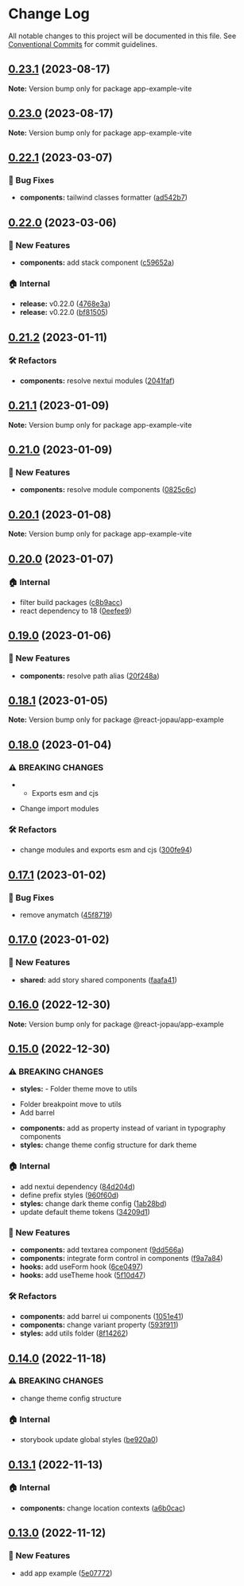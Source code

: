 # Change Log

All notable changes to this project will be documented in this file.
See [Conventional Commits](https://conventionalcommits.org) for commit guidelines.

## [0.23.1](https://github.com/joel3112/react-jopau/compare/v0.23.0...v0.23.1) (2023-08-17)

**Note:** Version bump only for package app-example-vite

## [0.23.0](https://github.com/joel3112/react-jopau/compare/v0.22.1...v0.23.0) (2023-08-17)

**Note:** Version bump only for package app-example-vite

## [0.22.1](https://github.com/joel3112/react-jopau/compare/v0.22.0...v0.22.1) (2023-03-07)

### 🐛 Bug Fixes

- **components:** tailwind classes formatter ([ad542b7](https://github.com/joel3112/react-jopau/commit/ad542b73b0e46771e888e2a311d594788d215d71))

## [0.22.0](https://github.com/joel3112/react-jopau/compare/v0.21.2...v0.22.0) (2023-03-06)

### 🚀 New Features

- **components:** add stack component ([c59652a](https://github.com/joel3112/react-jopau/commit/c59652a4c01109709665ad754e2aa4d8fa4ab754))

### 🏠 Internal

- **release:** v0.22.0 ([4768e3a](https://github.com/joel3112/react-jopau/commit/4768e3a84c692b23696576a5971795615c453a18))
- **release:** v0.22.0 ([bf81505](https://github.com/joel3112/react-jopau/commit/bf8150503ac361ba81fab84b99764bde6dc37c94))

## [0.21.2](https://github.com/joel3112/react-jopau/compare/v0.21.1...v0.21.2) (2023-01-11)

### 🛠 Refactors

- **components:** resolve nextui modules ([2041faf](https://github.com/joel3112/react-jopau/commit/2041faf17d0a1a95df937dce45d1da620bcfec7f))

## [0.21.1](https://github.com/joel3112/react-jopau/compare/v0.21.0...v0.21.1) (2023-01-09)

**Note:** Version bump only for package app-example-vite

## [0.21.0](https://github.com/joel3112/react-jopau/compare/v0.20.1...v0.21.0) (2023-01-09)

### 🚀 New Features

- **components:** resolve module components ([0825c6c](https://github.com/joel3112/react-jopau/commit/0825c6ce2c0f0c140839176c4bd6d9d1ea99937f))

## [0.20.1](https://github.com/joel3112/react-jopau/compare/v0.20.0...v0.20.1) (2023-01-08)

**Note:** Version bump only for package app-example-vite

## [0.20.0](https://github.com/joel3112/react-jopau/compare/v0.19.0...v0.20.0) (2023-01-07)

### 🏠 Internal

- filter build packages ([c8b9acc](https://github.com/joel3112/react-jopau/commit/c8b9accd26fa2f4e5533c380c2b599fd3392b759))
- react dependency to 18 ([0eefee9](https://github.com/joel3112/react-jopau/commit/0eefee9e09fe344e92246687a26d5b553e31f996))

## [0.19.0](https://github.com/joel3112/react-jopau/compare/v0.18.1...v0.19.0) (2023-01-06)

### 🚀 New Features

- **components:** resolve path alias ([20f248a](https://github.com/joel3112/react-jopau/commit/20f248ac040b6727f328e14573ead0247317d781))

## [0.18.1](https://github.com/joel3112/react-jopau/compare/v0.18.0...v0.18.1) (2023-01-05)

**Note:** Version bump only for package @react-jopau/app-example

## [0.18.0](https://github.com/joel3112/react-jopau/compare/v0.17.1...v0.18.0) (2023-01-04)

### ⚠ BREAKING CHANGES

- - Exports esm and cjs

* Change import modules

### 🛠 Refactors

- change modules and exports esm and cjs ([300fe94](https://github.com/joel3112/react-jopau/commit/300fe94c14871f66615f3473d4abbb084aff80ec))

## [0.17.1](https://github.com/joel3112/react-jopau/compare/v0.17.0...v0.17.1) (2023-01-02)

### 🐛 Bug Fixes

- remove anymatch ([45f8719](https://github.com/joel3112/react-jopau/commit/45f8719b690649e206258ce89ef900a4c342a2f8))

## [0.17.0](https://github.com/joel3112/react-jopau/compare/v0.16.0...v0.17.0) (2023-01-02)

### 🚀 New Features

- **shared:** add story shared components ([faafa41](https://github.com/joel3112/react-jopau/commit/faafa41a9e40b0ce327ae470cce90b98178543a5))

## [0.16.0](https://github.com/joel3112/react-jopau/compare/v0.15.0...v0.16.0) (2022-12-30)

**Note:** Version bump only for package @react-jopau/app-example

## [0.15.0](https://github.com/joel3112/react-jopau/compare/v0.14.0...v0.15.0) (2022-12-30)

### ⚠ BREAKING CHANGES

- **styles:** - Folder theme move to utils

* Folder breakpoint move to utils
* Add barrel

- **components:** add as property instead of variant in typography components
- **styles:** change theme config structure for dark theme

### 🏠 Internal

- add nextui dependency ([84d204d](https://github.com/joel3112/react-jopau/commit/84d204d49d3ac8d441f0a745949795dce92f7ab3))
- define prefix styles ([960f60d](https://github.com/joel3112/react-jopau/commit/960f60d178344b0f0cdbb12be4a9ccbb3848c398))
- **styles:** change dark theme config ([1ab28bd](https://github.com/joel3112/react-jopau/commit/1ab28bd4e4525602fb0af343e5d42272ea284c8c))
- update default theme tokens ([34209d1](https://github.com/joel3112/react-jopau/commit/34209d12c506c5c4672fb8c029704938afd56aeb))

### 🚀 New Features

- **components:** add textarea component ([9dd566a](https://github.com/joel3112/react-jopau/commit/9dd566ab0dbca6950b258a415d836665097ed57f))
- **components:** integrate form control in components ([f9a7a84](https://github.com/joel3112/react-jopau/commit/f9a7a84c01f9bd98ac2d3781b58527c573eddb6a))
- **hooks:** add useForm hook ([6ce0497](https://github.com/joel3112/react-jopau/commit/6ce0497f1445c375d2d8335fc0fc6ebb043d69cc))
- **hooks:** add useTheme hook ([5f10d47](https://github.com/joel3112/react-jopau/commit/5f10d47301641cdeea46c0ff5a560290dcdc46cd))

### 🛠 Refactors

- **components:** add barrel ui components ([1051e41](https://github.com/joel3112/react-jopau/commit/1051e417668225ebe8c47759d94860ce94435861))
- **components:** change variant property ([593f911](https://github.com/joel3112/react-jopau/commit/593f911b881c4c8e657b9d81e5428c3fd87a560d))
- **styles:** add utils folder ([8f14262](https://github.com/joel3112/react-jopau/commit/8f142629519bfdb54415556b0755a04a7dc38261))

## [0.14.0](https://github.com/joel3112/react-jopau/compare/v0.13.1...v0.14.0) (2022-11-18)

### ⚠ BREAKING CHANGES

- change theme config structure

### 🏠 Internal

- storybook update global styles ([be920a0](https://github.com/joel3112/react-jopau/commit/be920a0d072814bffce8edb48c34023add4f256f))

## [0.13.1](https://github.com/joel3112/react-jopau/compare/v0.13.0...v0.13.1) (2022-11-13)

### 🏠 Internal

- **components:** change location contexts ([a6b0cac](https://github.com/joel3112/react-jopau/commit/a6b0cac126604b159ba562c981059af7e409ac9d))

## [0.13.0](https://github.com/joel3112/react-jopau/compare/v0.12.0...v0.13.0) (2022-11-12)

### 🚀 New Features

- add app example ([5e07772](https://github.com/joel3112/react-jopau/commit/5e077727a37f20a36fd14692a0d7f305a29586f0))
